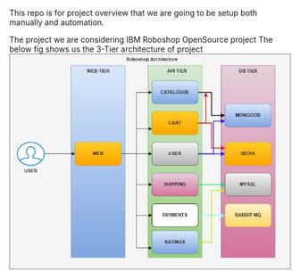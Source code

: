 This repo is for project overview that we are going to be setup both manually and automation.

The project we are considering IBM Roboshop OpenSource project 
The below fig shows us the 3-Tier architecture of project
![Alt text](image.png)

